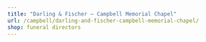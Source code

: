 ```yaml
---
title: "Darling & Fischer – Campbell Memorial Chapel"
url: /campbell/darling-and-fischer-campbell-memorial-chapel/
shop: funeral directors
---
```

